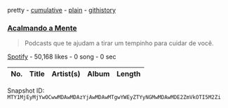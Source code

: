 pretty - [cumulative](/playlists/cumulative/37i9dQZF1DXb8X0x7JMkJi.md) - [plain](/playlists/plain/37i9dQZF1DXb8X0x7JMkJi) - [githistory](https://github.githistory.xyz/mackorone/spotify-playlist-archive/blob/main/playlists/plain/37i9dQZF1DXb8X0x7JMkJi)

### [Acalmando a Mente](https://open.spotify.com/playlist/37i9dQZF1DXb8X0x7JMkJi)

> Podcasts que te ajudam a tirar um tempinho para cuidar de você.

[Spotify](https://open.spotify.com/user/spotify) - 50,168 likes - 0 song - 0 sec

| No. | Title | Artist(s) | Album | Length |
|---|---|---|---|---|

Snapshot ID: `MTY1MjEyMjYwOCwwMDAwMDAzYjAwMDAwMTgwYWEyZTYyNGMwMDAwMDE2ZmVkOTI5M2Zi`
